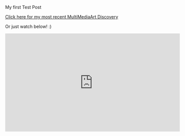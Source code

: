 <p> My first Test Post </p>

<a href="https://www.youtube.com/watch?v=PP2hWvVyyUM"> Click here for my most recent MultiMediaArt Discovery</a>

Or just watch below! :)

<iframe width="560" height="315" src="https://www.youtube.com/embed/PP2hWvVyyUM" frameborder="0" allowfullscreen></iframe>
